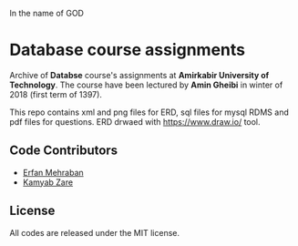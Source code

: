 In the name of GOD

# Database course assignments

Archive of **Databse** course's assignments at **Amirkabir University of Technology**. The course have been lectured by **Amin Gheibi** in winter of 2018 (first term of 1397).

This repo contains xml and png files for ERD, sql files for mysql RDMS and pdf files for questions.
ERD drwaed with https://www.draw.io/ tool.

## Code Contributors

* [Erfan Mehraban](http://erfanmehraban.ir)
* [Kamyab Zare](https://github.com/kamyab98)

## License

All codes are released under the MIT license.

